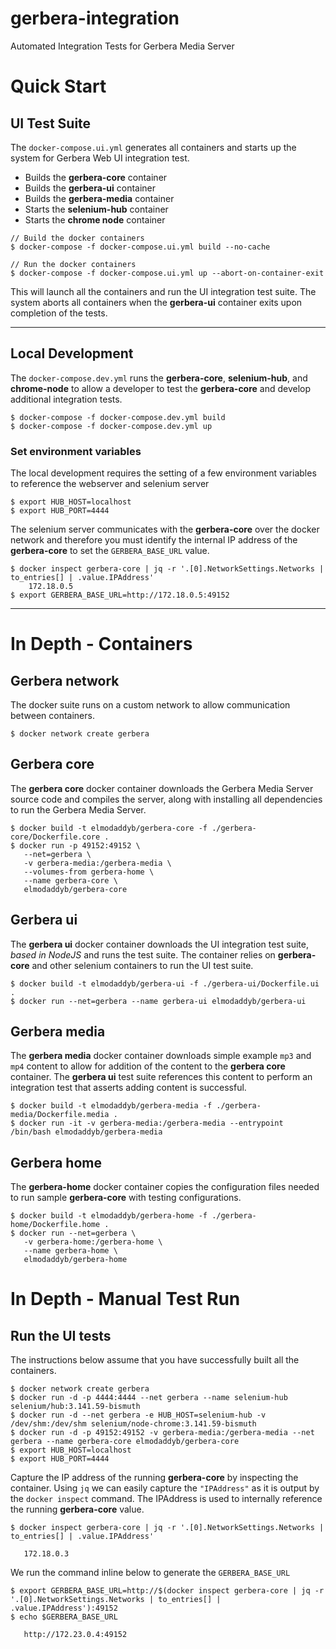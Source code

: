 # gerbera-integration
Automated Integration Tests for Gerbera Media Server

# Quick Start

## UI Test Suite

The `docker-compose.ui.yml` generates all containers and starts up the system for
Gerbera Web UI integration test.

* Builds the **gerbera-core** container
* Builds the **gerbera-ui** container
* Builds the **gerbera-media** container
* Starts the **selenium-hub** container
* Starts the **chrome node** container

```
// Build the docker containers
$ docker-compose -f docker-compose.ui.yml build --no-cache

// Run the docker containers
$ docker-compose -f docker-compose.ui.yml up --abort-on-container-exit
```

This will launch all the containers and run the UI integration test suite.
The system aborts all containers when the **gerbera-ui** container exits upon
completion of the tests.

--------------------------

## Local Development

The `docker-compose.dev.yml` runs the **gerbera-core**, **selenium-hub**, and **chrome-node** to allow a developer to test
the **gerbera-core** and develop additional integration tests.

```
$ docker-compose -f docker-compose.dev.yml build
$ docker-compose -f docker-compose.dev.yml up
```

### Set environment variables

The local development requires the setting of a few environment variables to reference the webserver and selenium server

```
$ export HUB_HOST=localhost
$ export HUB_PORT=4444
```

The selenium server communicates with the **gerbera-core** over the docker network and therefore you must identify the internal
IP address of the **gerbera-core** to set the `GERBERA_BASE_URL` value.

```
$ docker inspect gerbera-core | jq -r '.[0].NetworkSettings.Networks | to_entries[] | .value.IPAddress'
    172.18.0.5
$ export GERBERA_BASE_URL=http://172.18.0.5:49152
```

--------------------------

# In Depth - Containers

## Gerbera network

The docker suite runs on a custom network to allow communication between containers.

```
$ docker network create gerbera
```

## Gerbera core

The **gerbera core** docker container downloads the Gerbera Media Server source code and
compiles the server, along with installing all dependencies to run the Gerbera Media Server.

```
$ docker build -t elmodaddyb/gerbera-core -f ./gerbera-core/Dockerfile.core .
$ docker run -p 49152:49152 \
   --net=gerbera \
   -v gerbera-media:/gerbera-media \
   --volumes-from gerbera-home \
   --name gerbera-core \
   elmodaddyb/gerbera-core
```

## Gerbera ui

The **gerbera ui** docker container downloads the UI integration test suite, _based in NodeJS_
and runs the test suite.  The container relies on **gerbera-core** and other selenium containers
to run the UI test suite.

```
$ docker build -t elmodaddyb/gerbera-ui -f ./gerbera-ui/Dockerfile.ui .
$ docker run --net=gerbera --name gerbera-ui elmodaddyb/gerbera-ui
```

## Gerbera media

The **gerbera media** docker container downloads simple example `mp3` and `mp4` content
to allow for addition of the content to the **gerbera core** container.  The **gerbera ui**
test suite references this content to perform an integration test that asserts adding content
is successful.

```
$ docker build -t elmodaddyb/gerbera-media -f ./gerbera-media/Dockerfile.media .
$ docker run -it -v gerbera-media:/gerbera-media --entrypoint /bin/bash elmodaddyb/gerbera-media
```

## Gerbera home

The **gerbera-home** docker container copies the configuration files needed to run sample **gerbera-core**
with testing configurations.

```
$ docker build -t elmodaddyb/gerbera-home -f ./gerbera-home/Dockerfile.home .
$ docker run --net=gerbera \
   -v gerbera-home:/gerbera-home \
   --name gerbera-home \
   elmodaddyb/gerbera-home
```

# In Depth - Manual Test Run

## Run the UI tests

The instructions below assume that you have successfully built all the containers.

```
$ docker network create gerbera
$ docker run -d -p 4444:4444 --net gerbera --name selenium-hub selenium/hub:3.141.59-bismuth
$ docker run -d --net gerbera -e HUB_HOST=selenium-hub -v /dev/shm:/dev/shm selenium/node-chrome:3.141.59-bismuth
$ docker run -d -p 49152:49152 -v gerbera-media:/gerbera-media --net gerbera --name gerbera-core elmodaddyb/gerbera-core
$ export HUB_HOST=localhost
$ export HUB_PORT=4444
```

Capture the IP address of the running **gerbera-core** by inspecting the container.  Using `jq` we can easily
capture the `"IPAddress"` as it is output by the `docker inspect` command.  The IPAddress is used to internally reference
the running **gerbera-core** value.

```
$ docker inspect gerbera-core | jq -r '.[0].NetworkSettings.Networks | to_entries[] | .value.IPAddress'

   172.18.0.3
```

We run the command inline below to generate the `GERBERA_BASE_URL`
```
$ export GERBERA_BASE_URL=http://$(docker inspect gerbera-core | jq -r '.[0].NetworkSettings.Networks | to_entries[] | .value.IPAddress'):49152
$ echo $GERBERA_BASE_URL

   http://172.23.0.4:49152
```
